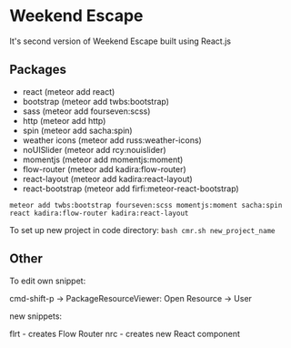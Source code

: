 # Weekend Escape 
It's second version of Weekend Escape built using React.js

## Packages
* react (meteor add react)
* bootstrap (meteor add twbs:bootstrap)
* sass (meteor add fourseven:scss)
* http (meteor add http)
* spin (meteor add sacha:spin)
* weather icons (meteor add russ:weather-icons)
* noUISlider (meteor add rcy:nouislider)
* momentjs (meteor add momentjs:moment)
* flow-router (meteor add kadira:flow-router)
* react-layout (meteor add kadira:react-layout)
* react-bootstrap (meteor add firfi:meteor-react-bootstrap)

```
meteor add twbs:bootstrap fourseven:scss momentjs:moment sacha:spin react kadira:flow-router kadira:react-layout
```

To set up new project in code directory: `bash cmr.sh new_project_name`



## Other
To edit own snippet:

cmd-shift-p -> PackageResourceViewer: Open Resource -> User

new snippets:

flrt - creates Flow Router
nrc - creates new React component

